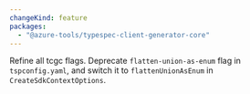 ```yaml
---
changeKind: feature
packages:
  - "@azure-tools/typespec-client-generator-core"
---
```


Refine all tcgc flags. Deprecate `flatten-union-as-enum` flag in `tspconfig.yaml`, and switch it to `flattenUnionAsEnum` in `CreateSdkContextOptions`.